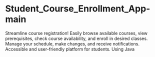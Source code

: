 # Student_Course_Enrollment_App-main
Streamline course registration! Easily browse available courses, view prerequisites, check course availability, and enroll in desired classes. Manage your schedule, make changes, and receive notifications. Accessible and user-friendly platform for students. Using Java
